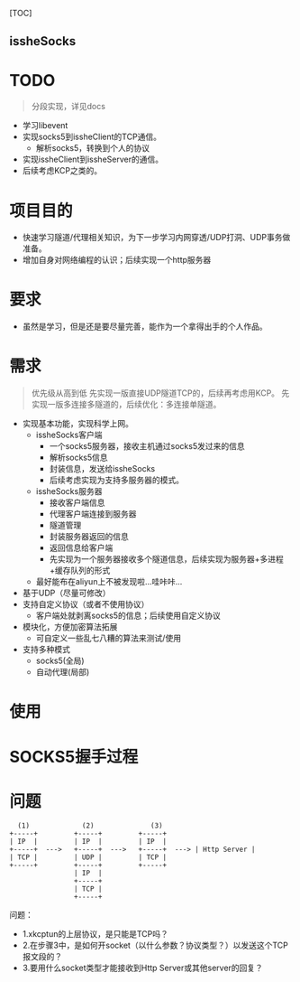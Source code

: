 
[TOC]

issheSocks
---

# TODO
> 分段实现，详见docs

* 学习libevent
* 实现socks5到issheClient的TCP通信。
    * 解析socks5，转换到个人的协议
* 实现issheClient到issheServer的通信。
* 后续考虑KCP之类的。

# 项目目的
* 快速学习隧道/代理相关知识，为下一步学习内网穿透/UDP打洞、UDP事务做准备。
* 增加自身对网络编程的认识；后续实现一个http服务器

# 要求
* 虽然是学习，但是还是要尽量完善，能作为一个拿得出手的个人作品。

# 需求
> 优先级从高到低
> 先实现一版直接UDP隧道TCP的，后续再考虑用KCP。
> 先实现一版多连接多隧道的，后续优化：多连接单隧道。

* 实现基本功能，实现科学上网。
    * issheSocks客户端
        * 一个socks5服务器，接收主机通过socks5发过来的信息
        * 解析socks5信息
        * 封装信息，发送给issheSocks 
        * 后续考虑实现为支持多服务器的模式。
    * issheSocks服务器
        * 接收客户端信息
        * 代理客户端连接到服务器
        * 隧道管理
        * 封装服务器返回的信息
        * 返回信息给客户端
        * 先实现为一个服务器接收多个隧道信息，后续实现为服务器+多进程+缓存队列的形式
    * 最好能布在aliyun上不被发现啦...哇咔咔...
* 基于UDP（尽量可修改）
* 支持自定义协议（或者不使用协议）
  * 客户端处就剥离socks5的信息；后续使用自定义协议
* 模块化，方便加密算法拓展
    * 可自定义一些乱七八糟的算法来测试/使用
* 支持多种模式
    * socks5(全局)
    * 自动代理(局部)


# 使用

# SOCKS5握手过程




# 问题
```
  (1)             (2)              (3)
+-----+         +-----+         +-----+
| IP  |         | IP  |         | IP  |
+-----+  --->   +-----+  --->   +-----+  ---> | Http Server |
| TCP |         | UDP |         | TCP |
+-----+         +-----+         +-----+
                | IP  |
                +-----+
                | TCP |
                +-----+
```
问题：
* 1.xkcptun的上层协议，是只能是TCP吗？
* 2.在步骤3中，是如何开socket（以什么参数？协议类型？）以发送这个TCP报文段的？
* 3.要用什么socket类型才能接收到Http Server或其他server的回复？